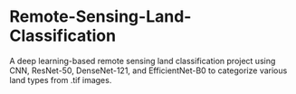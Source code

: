 # Remote-Sensing-Land-Classification
A deep learning-based remote sensing land classification project using CNN, ResNet-50, DenseNet-121, and EfficientNet-B0 to categorize various land types from .tif images.
